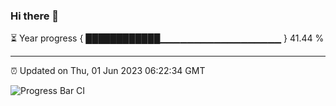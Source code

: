 ### Hi there 👋

⏳ Year progress { ████████████▁▁▁▁▁▁▁▁▁▁▁▁▁▁▁▁▁▁ } 41.44 %

---

⏰ Updated on Thu, 01 Jun 2023 06:22:34 GMT

![Progress Bar CI](https://github.com/JuvenileQ/Progress-Bar-CI/workflows/main/badge.svg)
